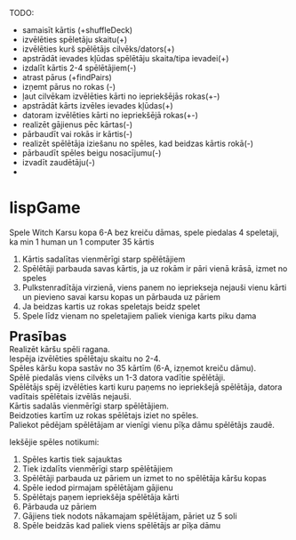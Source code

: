 TODO:
* samaisīt kārtis (+shuffleDeck)
* izvēlēties spēletāju skaitu(+)
* izvēlēties kurš spēlētājs cilvēks/dators(+)
* apstrādāt ievades kļūdas spēlētāju skaita/tipa ievadei(+)
* izdalīt kārtis 2-4 spēlētājiem(-)
* atrast pārus (+findPairs)
* izņemt pārus no rokas (-)
* ļaut cilvēkam izvēlēties kārti no iepriekšējās rokas(+-)
* apstrādāt kārts izvēles ievades kļūdas(+)
* datoram izvēlēties kārti no iepriekšējā rokas(+-)
* realizēt gājienus pēc kārtas(-)
* pārbaudīt vai rokās ir kārtis(-)
* realizēt spēlētāja iziešanu no spēles, kad beidzas kārtis rokā(-)
* pārbaudīt spēles beigu nosacījumu(-)
* izvadīt zaudētāju(-)
* 

# lispGame

Spele Witch
Karsu kopa 6-A bez kreiču  dāmas, spele piedalas 4 speletaji, ka min 1 human un 1 computer
35 kārtis
1)	Kārtis sadalītas vienmērīgi starp spēlētājiem
2)	Spēlētāji parbauda savas kārtis, ja uz rokām ir pāri vienā krāsā, izmet no speles
3)	Pulkstenradītāja virzienā, viens panem no iepriekseja nejauši vienu kārti un pievieno savai karsu kopas un pārbauda uz pāriem
4)	Ja beidzas kartis uz rokas speletajs beidz spelet
5)	Spele līdz vienam no speletajiem paliek vieniga karts piku dama

<b style="font-size:24px">Prasības</b><br>
Realizēt kāršu spēli ragana.<br>
Iespēja izvēlēties spēlētaju skaitu no 2-4.<br>
Spēles kāršu kopa sastāv no 35 kārtīm (6-A, izņemot kreiču dāmu).<br>
Spēlē piedalās viens cilvēks un 1-3 datora vadītie spēlētāji.<br>
Spēlētājs spēj izvēlēties karti kuru paņems no iepriekšejā spēlētāja, datora vadītais spēlētais izvēlās nejauši.<br>
Kārtis sadalās vienmērīgi starp spēlētājiem.<br>
Beidzoties kartīm uz rokas spēlētajs iziet no spēles.<br>
Paliekot pēdējam spēlētājam ar vienīgi vienu pīķa dāmu spēlētājs zaudē.<br>


Iekšējie spēles notikumi:
1)	Spēles kartis tiek sajauktas
2)	Tiek izdalīts vienmērīgi starp spēlētājiem
3)	Spēlētāji parbauda uz pāriem un izmet to no spēlētāja kāršu kopas
4)	Spēle iedod pirmajam spēlētājam gājienu
5)	Spēlētajs paņem iepriekšēja spēlētāja kārti
6)	Pārbauda uz pāriem
7)	Gājiens tiek nodots nākamajam spēlētājam, pāriet uz 5 soli
8)	Spēle beidzās kad paliek viens spēlētājs ar pīķa dāmu
